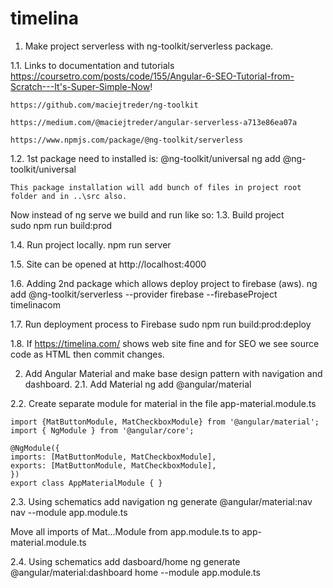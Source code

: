 # timelina

1. Make project serverless with ng-toolkit/serverless package.

1.1. Links to documentation and tutorials
    https://coursetro.com/posts/code/155/Angular-6-SEO-Tutorial-from-Scratch---It's-Super-Simple-Now!
    
    https://github.com/maciejtreder/ng-toolkit
    
    https://medium.com/@maciejtreder/angular-serverless-a713e86ea07a
    
    https://www.npmjs.com/package/@ng-toolkit/serverless

1.2. 1st package need to installed is: @ng-toolkit/universal
    ng add @ng-toolkit/universal

    This package installation will add bunch of files in project root folder and in ..\src also.

Now instead of ng serve we build and run like so:
1.3. Build project    
    sudo npm run build:prod

1.4. Run project locally.
    npm run server

1.5. Site can be opened at http://localhost:4000

1.6. Adding 2nd package which allows deploy project to firebase (aws).
    ng add @ng-toolkit/serverless --provider firebase --firebaseProject timelinacom
    
1.7. Run deployment process to Firebase
    sudo npm run build:prod:deploy


1.8. If https://timelina.com/ shows web site fine and for SEO we see source code as HTML then commit changes.


2. Add Angular Material and make base design pattern with navigation and dashboard.
2.1. Add Material
    ng add @angular/material

2.2. Create separate module for material in the file app-material.module.ts 

    import {MatButtonModule, MatCheckboxModule} from '@angular/material';
    import { NgModule } from '@angular/core';

    @NgModule({
    imports: [MatButtonModule, MatCheckboxModule],
    exports: [MatButtonModule, MatCheckboxModule],
    })
    export class AppMaterialModule { }

2.3. Using schematics add navigation
    ng generate @angular/material:nav nav --module app.module.ts

Move all imports of Mat...Module from app.module.ts to app-material.module.ts

2.4. Using schematics add dasboard/home
    ng generate @angular/material:dashboard home --module app.module.ts



